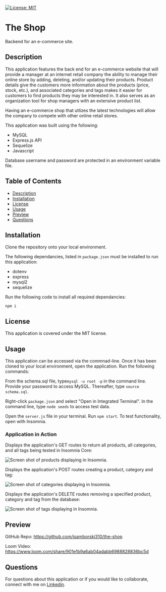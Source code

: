   [![License: MIT](https://img.shields.io/badge/License-MIT-yellow.svg)](https://opensource.org/licenses/MIT)
  
# The Shop

Backend for an e-commerce site.

## Description

This application features the back end for an e-commerce website that will provide a manager at an internet retail company the ability to manage their online store by adding, deleting, and/or updating their products. Product details give the customers more information about the products (price, stock, etc.), and associated categories and tags makes it easier for customers to find products they may be interested in. It also serves as an organization tool for shop managers with an extensive product list. 

Having an e-commerce shop that utlizes the latest technologies will allow the company to compete with other online retail stores.   

This application was built using the following:

* MySQL
* Express.js API
* Sequelize
* Javascript

Database username and password are protected in an environment variable file. 


## Table of Contents

  * [Description](#description)
  * [Installation](#installation)
  * [License](#license)
  * [Usage](#usage)
  * [Preview](#preview)
  * [Questions](#questions)

## Installation

Clone the repository onto your local environment. 

The following dependancies, listed in `package.json` must be installed to run this application: 

* dotenv
* express
* mysql2
* sequelize


Run the following code to install all required dependancies: 

`npm i` 


## License

This application is covered under the MIT license.

## Usage

This application can be accessed via the commnad-line. Once it has been cloned to your local environment, open the application. Run the following commands:

From the schema.sql file, type`mysql -u root -p` in the command line. Provide your password to access MySQL. Thereafter, type `source schema.sql`. 

Right-click `package.json` and select "Open in Integrated Terminal". In the command line, type `node seeds` to access test data. 

Open the `server.js` file in your terminal. Run `npm start`. To test functionality, open with Insomnia. 


### Application in Action


Displays the application's GET routes to return all products, all categories, and all tags being tested in Insomnia Core:

![Screen shot of products displaying in Insomnia.](/Assets/GET-routes.gif)

Displays the application's POST routes creating a product, category and tag:

![Screen shot of categories displaying in Insomnia.](/Assets/CREATE-routes.gif)

Displays the application's DELETE routes removing a specified product, category and tag from the database:

![Screen shot of tags displaying in Insomnia.](/Assets/DELETE-routes.gif)


## Preview

GitHub Repo: https://github.com/jsamborski310/the-shop

Loom Video: https://www.loom.com/share/901e1b9a6ab04adabb6988828836bc5d


## Questions

For questions about this application or if you would like to collaborate, connect with me on <a href="https://www.linkedin.com/in/juanita-samborski/" target="_blank">Linkedin</a>.

